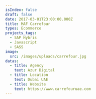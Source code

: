 ```yaml
---
isIndex: false
draft: false
date: 2017-03-01T23:00:00.000Z
title: MAF Carrefour
types: Ecommerce
projects_tags:
  - SAP Hybris
  - Javascript
  - SASS
image:
  src: /images/uploads/carrefour.jpg
datas:
  - title: Agency
    text: Azur Digital
  - title: Location
    text: Dubai UAE
  - title: Website
    text: https://www.carrefouruae.com
---
```

